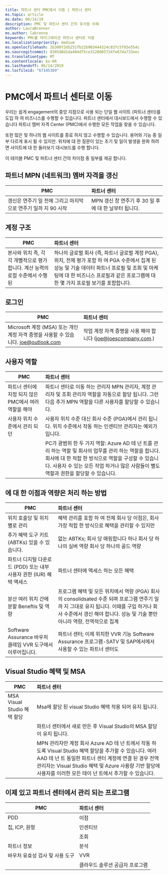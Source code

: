 ```yaml
---
title: 파트너 센터 PMC에서 이동 | 파트너 센터
ms.topic: article
ms.date: 06/14/19
description: PMC 및 파트너 센터 간의 유사점 이해
author: LauraBrenner
ms.author: labrenne
keywords: PMC를 마이그레이션 파트너 센터로 이동
ms.localizationpriority: medium
ms.openlocfilehash: 2b300f2d5251fb22b903444324c037c5f03e554c
ms.sourcegitcommit: 8305d8d1da404d75ce3120085724fe67da733eec
ms.translationtype: MT
ms.contentlocale: ko-KR
ms.lasthandoff: 06/14/2019
ms.locfileid: "67145369"
---
```

# <a name="moving-from-pmc-to-partner-center"></a>PMC에서 파트너 센터로 이동

우리는 쉽게 engagement의 중앙 지점으로 사용 되는 단일 웹 사이트 (파트너 센터)를 도입 하 여 비즈니스를 수행할 수 있습니다. 파트너 센터에서 대시보드에서 수행할 수 있습니다 파트너 멤버 자격 Center (PMC)에서 수행한 모든 작업을 찾을 수 있습니다. 

또한 많은 및 하나의 웹 사이트를 종료 하지 않고 수행할 수 있습니다. 용어와 기능 중 일부 다르게 표시 될 수 있지만. 위치에 대 한 질문이 있는 초기 및 일이 발생을 완화 하려면 사이트에 대 한 둘러보기 대시보드를 수행 합니다.

이 테이블 PMC 및 파트너 센터 간의 차이점 중 일부를 제공 합니다.

## <a name="renewing-your-partner-network-mpn-membership"></a>파트너 MPN (네트워크) 멤버 자격을 갱신

|**PMC**   |**파트너 센터**|
|----------------------|:-----------------------------|
|갱신은 연주기 일 전에 그리고 마지막으로 연주기 일까 지 90 시작| MPN 갱신 창 연주기 후 30 일 후에 대 한 날부터 됩니다.|

## <a name="account-structure"></a>계정 구조

|**PMC**   |**파트너 센터**|
|----------------------|:-----------------------------|
|본사와 위치 즉, 각각 개별적으로 평가 합니다. 계산 능력의 로컬 수준에서 수행 된|하나의 글로벌 회사 (즉, 파트너 글로벌 계정 PGA), 위치, 전체 평가 포함 하 여 PGA 수준에서 집계 된 성능 및 기술 데이터 파트너 프로필 및 조회 및 마케팅에 대 한 비즈니스 프로필과 같은 프로그램에 대 한 몇 가지 프로필 보기를 포함합니다.|

## <a name="sign-in"></a>로그인

|**PMC**   |**파트너 센터**|
|----------------------|:-----------------------------|
|Microsoft 계정 (MSA) 또는 개인 계정 자격 증명을 사용할 수 있습니다. joe@outlook.com|작업 계정 자격 증명을 사용 해야 합니다 (joe@joescompany.com.)|

## <a name="user-roles"></a>사용자 역할

|**PMC**   |**파트너 센터**|
|----------------------|:-----------------------------|
|파트너 센터에 지정 되지 않은 PMC에서 여러 역할을 해야|파트너 센터로 이동 하는 관리자 MPN 관리자, 계정 관리자 및 조회 관리자 역할을 자동으로 할당 됩니다. 그런 다음 추가 MPN 역할을 다른 사용자를 할당할 수 있습니다.|
|사용자 위치 수준에서 관리 되 던|사용자 위치 수준 대신 회사 수준 (PGA)에서 관리 됩니다. 위치 수준에서 작동 하는 인센티브 관리자는 예외가입니다.|
|   |PC가 광범위 한 두 가지 역할: Azure AD 테 넌 트를 관리 하는 역할 및 회사의 업무를 관리 하는 역할을 합니다. 회사에 대 한 적합 한 방식으로 역할을 구성할 수 있습니다. 사용자 수 있는 모든 작업 하거나 많은 사람들이 별도 역할과 권한을 할당할 수 있습니다. 

## <a name="how-benefits-and-competencies-are-accounted-for"></a>에 대 한 이점과 역량은 처리 하는 방법

|**PMC**   |**파트너 센터**|
|----------------------|:-----------------------------|
|위치 호출당 및 위치 별로 관리|혜택 관리를 포함 하 여 전체 회사 당 이점은, 회사 가장 적합 한 방식으로 혜택을 관리할 수 있지만 |
|추가 혜택 도구 키트 (ABTKs) 있을 수 있습니다.|없는 ABTKs; 회사 당 매핑합니다 하나 회사 당 하나의 실버 역량 회사 당 하나의 골드 역량|
|파트너 디지털 다운로드 (PDD) 또는 내부 사용자 권한 (IUR) 혜택 액세스|파트너 센터에 액세스 하는 모든 혜택|
|분산 여러 위치 간에 분할 Beneftis 및 역량|프로그램 혜택 및 모든 위치에서 역량 (PGA) 회사의 consolidsated 수준 되며 프로그램 연주기 일까 지 그대로 유지 됩니다. 이때를 구입 하거나 회사 수준에서 갱신 해야 합니다. 성능 및 기술 뿐만 아니라 역량, 전역적으로 집계|
|Software Assurance 바우처 클레임 VVR 도구에서 이루어집니다.|파트너 센터; 이제 위치한 VVR 기능 Software Assurance 프로그램-SATV 및 SAP에서에서 사용할 수 있는 파트너 센터도|

## <a name="visual-studio-benefits-and-msa"></a>Visual Studio 혜택 및 MSA

|**PMC**   |**파트너 센터**   |
|-----------------|:-----------------|
|MSA Visual Studio 혜택 할당|Msa에 할당 된 visual Studio 혜택 적용 되어 유지 됩니다.|
||파트너 센터에서 새로 만든 후 Visual Studio의 MSA 할당이 유지 됩니다.|
||MPN 관리자만 계정 회사 Azure AD 테 넌 트에서 작동 하도록 Visual Studio 혜택 할당을 추가할 수 있습니다. 여러 AAD 테 넌 트 동일한 파트너 센터 계정에 연결 된 경우 전역 관리자는 Visual Studio 혜택 및 Azure 사용량 기반 할당에 사용자를 이러한 모든 테이 넌 트에서 추가할 수 있습니다. |

## <a name="programs-now-located-and-managed-in-partner-center"></a>이제 있고 파트너 센터에서 관리 되는 프로그램 

|**PMC**   |**파트너 센터**|
|----------------------|:-----------------------------|
|PDD  |이점|
|칩, ICP, 원형 | 인센티브|
||조회|
|파트너 정보| 분석|
|바우처 유효성 검사 및 사용 도구| VVR |
|           |클라우드 솔루션 공급자 프로그램|

